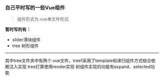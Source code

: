 ### 自己平时写的一些Vue组件

> 组件形式为.vue单文件形式

**暂时写的有：**

- slider滑块组件
- tree 树形组件

---
其中tree文件夹中有两个.vue文件，tree1采用了template和递归组件方式结合依赖注入实现
tree打算使用render实现
树组件实现的功能有expand、selected功能
